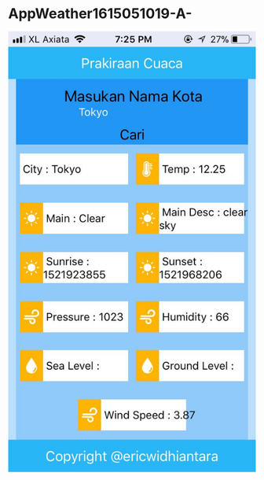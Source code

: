 # AppWeather1615051019-A-
<p>
  <img src="https://github.com/ericwidhiantara/AppWeather1615051019-A-/blob/master/screenshot/1.jpeg">
</p>
